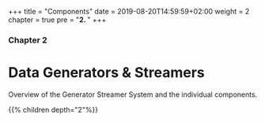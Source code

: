 +++
title = "Components"
date = 2019-08-20T14:59:59+02:00
weight = 2
chapter = true
pre = "<b>2. </b>"
+++

### Chapter 2

# Data Generators & Streamers

Overview of the Generator Streamer System and the individual components.

{{% children depth="2"%}}

